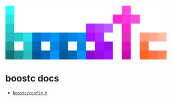 ![boostc icon](../images/boostc-icon.png)

# boostc docs

 * [`boostc/config.h`](https://tkellehe.github.io/boostc/docs/config.h.html)
